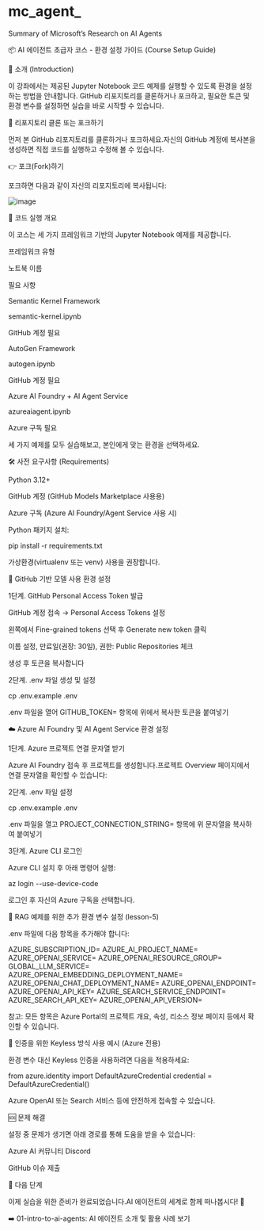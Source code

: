 # mc_agent_
Summary of Microsoft’s Research on AI Agents

📦 AI 에이전트 초급자 코스 - 환경 설정 가이드 (Course Setup Guide)

🧭 소개 (Introduction)

이 강좌에서는 제공된 Jupyter Notebook 코드 예제를 실행할 수 있도록 환경을 설정하는 방법을 안내합니다. GitHub 리포지토리를 클론하거나 포크하고, 필요한 토큰 및 환경 변수를 설정하면 실습을 바로 시작할 수 있습니다.

🔁 리포지토리 클론 또는 포크하기

먼저 본 GitHub 리포지토리를 클론하거나 포크하세요.자신의 GitHub 계정에 복사본을 생성하면 직접 코드를 실행하고 수정해 볼 수 있습니다.

👉 포크(Fork)하기

포크하면 다음과 같이 자신의 리포지토리에 복사됩니다:

![image](https://github.com/user-attachments/assets/16aa5774-7b5a-4f15-aecc-967f67a7d46c)


🚀 코드 실행 개요

이 코스는 세 가지 프레임워크 기반의 Jupyter Notebook 예제를 제공합니다.

프레임워크 유형

노트북 이름

필요 사항

Semantic Kernel Framework

semantic-kernel.ipynb

GitHub 계정 필요

AutoGen Framework

autogen.ipynb

GitHub 계정 필요

Azure AI Foundry + AI Agent Service

azureaiagent.ipynb

Azure 구독 필요

세 가지 예제를 모두 실습해보고, 본인에게 맞는 환경을 선택하세요.

🛠️ 사전 요구사항 (Requirements)

Python 3.12+

GitHub 계정 (GitHub Models Marketplace 사용용)

Azure 구독 (Azure AI Foundry/Agent Service 사용 시)

Python 패키지 설치:

pip install -r requirements.txt

가상환경(virtualenv 또는 venv) 사용을 권장합니다.

🔐 GitHub 기반 모델 사용 환경 설정

1단계. GitHub Personal Access Token 발급

GitHub 계정 접속 → Personal Access Tokens 설정

왼쪽에서 Fine-grained tokens 선택 후 Generate new token 클릭

이름 설정, 만료일(권장: 30일), 권한: Public Repositories 체크

생성 후 토큰을 복사합니다



2단계. .env 파일 생성 및 설정

cp .env.example .env

.env 파일을 열어 GITHUB_TOKEN= 항목에 위에서 복사한 토큰을 붙여넣기

☁️ Azure AI Foundry 및 AI Agent Service 환경 설정

1단계. Azure 프로젝트 연결 문자열 받기

Azure AI Foundry 접속 후 프로젝트를 생성합니다.프로젝트 Overview 페이지에서 연결 문자열을 확인할 수 있습니다:



2단계. .env 파일 설정

cp .env.example .env

.env 파일을 열고 PROJECT_CONNECTION_STRING= 항목에 위 문자열을 복사하여 붙여넣기

3단계. Azure CLI 로그인

Azure CLI 설치 후 아래 명령어 실행:

az login --use-device-code

로그인 후 자신의 Azure 구독을 선택합니다.

🔧 RAG 예제를 위한 추가 환경 변수 설정 (lesson-5)

.env 파일에 다음 항목을 추가해야 합니다:

AZURE_SUBSCRIPTION_ID=
AZURE_AI_PROJECT_NAME=
AZURE_OPENAI_SERVICE=
AZURE_OPENAI_RESOURCE_GROUP=
GLOBAL_LLM_SERVICE=
AZURE_OPENAI_EMBEDDING_DEPLOYMENT_NAME=
AZURE_OPENAI_CHAT_DEPLOYMENT_NAME=
AZURE_OPENAI_ENDPOINT=
AZURE_OPENAI_API_KEY=
AZURE_SEARCH_SERVICE_ENDPOINT=
AZURE_SEARCH_API_KEY=
AZURE_OPENAI_API_VERSION=

참고: 모든 항목은 Azure Portal의 프로젝트 개요, 속성, 리소스 정보 페이지 등에서 확인할 수 있습니다.

🧠 인증을 위한 Keyless 방식 사용 예시 (Azure 전용)

환경 변수 대신 Keyless 인증을 사용하려면 다음을 적용하세요:

from azure.identity import DefaultAzureCredential
credential = DefaultAzureCredential()

Azure OpenAI 또는 Search 서비스 등에 안전하게 접속할 수 있습니다.

🆘 문제 해결

설정 중 문제가 생기면 아래 경로를 통해 도움을 받을 수 있습니다:

Azure AI 커뮤니티 Discord

GitHub 이슈 제출

🎉 다음 단계

이제 실습을 위한 준비가 완료되었습니다.AI 에이전트의 세계로 함께 떠나봅시다! 🚀

➡️ 01-intro-to-ai-agents: AI 에이전트 소개 및 활용 사례 보기
